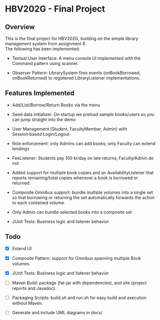 # HBV202G - Final Project

## Overview

This is the final project for HBV202G, building on the simple library management system from assignment 8.  
The following has been implemented:

- Textual User Interface: A menu console UI implemented with the Command pattern using scanner.

- Observer Pattern: LibrarySystem fires events (onBookBorrowed, onBookReturned) to registered LibraryListener implementations.

## Features Implemented

- Add/List/Borrow/Return Books via the menu

- Seed data initializer: On startup we preload sample books/users so you can jump straight into the demo

- User Management (Student, FacultyMember, Admin) with Session‑based Login/Logout

- Role enforcement: only Admins can add books; only Faculty can extend lendings

- FeeListener: Students pay 100 kr/day on late returns; Faculty/Admin do not

- Added support for multiple book copies and an AvailabilityListener that reports remaining/total copies whenever a book is borrowed or returned.

- Composite Omnibus support: bundle multiple volumes into a single set so that borrowing or returning the set automatically forwards the action to each contained volume.

- Only Admin can bundle selected books into a composite set

- JUnit Tests: Business logic and listener behavior

## Todo

- [x] Extend UI

- [x] Composite Pattern: support for Omnibus spanning multiple Book volumes.

- [x] JUnit Tests: Business logic and listener behavior

- [ ] Maven Build: package (fat-jar with dependencies), and site (project reports and Javadoc).

- [ ] Packaging Scripts: build.sh and run.sh for easy build and execution without Maven.

- [ ] Generate and include UML diagrams in docs/
